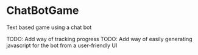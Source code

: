 # ChatBotGame
Text based game using a chat bot


TODO: Add way of tracking progress
TODO: Add way of easily generating javascript for the bot from a user-friendly UI
